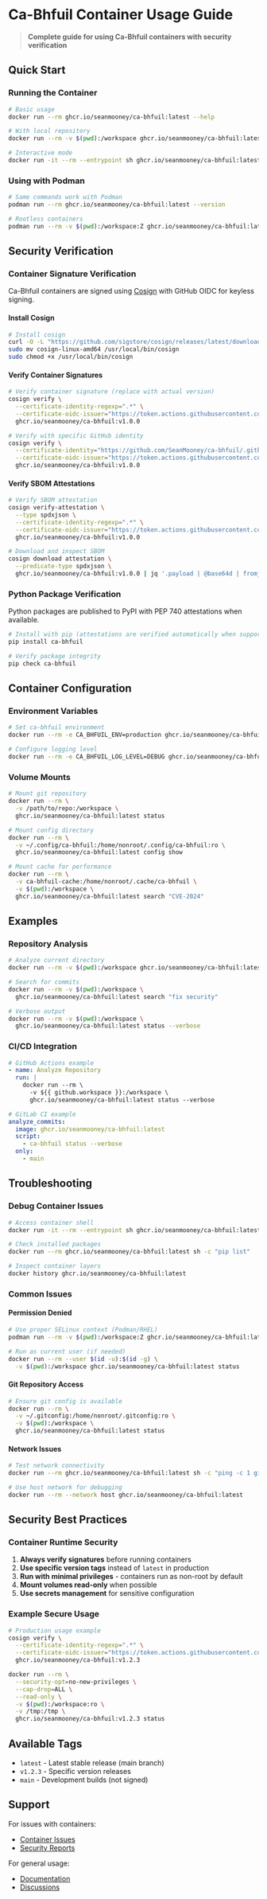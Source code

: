 # Ca-Bhfuil Container Usage Guide

> **Complete guide for using Ca-Bhfuil containers with security verification**

## Quick Start

### Running the Container

```bash
# Basic usage
docker run --rm ghcr.io/seanmooney/ca-bhfuil:latest --help

# With local repository
docker run --rm -v $(pwd):/workspace ghcr.io/seanmooney/ca-bhfuil:latest status

# Interactive mode
docker run -it --rm --entrypoint sh ghcr.io/seanmooney/ca-bhfuil:latest
```

### Using with Podman

```bash
# Same commands work with Podman
podman run --rm ghcr.io/seanmooney/ca-bhfuil:latest --version

# Rootless containers
podman run --rm -v $(pwd):/workspace:Z ghcr.io/seanmooney/ca-bhfuil:latest status
```

## Security Verification

### Container Signature Verification

Ca-Bhfuil containers are signed using [Cosign](https://docs.sigstore.dev/cosign/overview/) with GitHub OIDC for keyless signing.

#### Install Cosign

```bash
# Install cosign
curl -O -L "https://github.com/sigstore/cosign/releases/latest/download/cosign-linux-amd64"
sudo mv cosign-linux-amd64 /usr/local/bin/cosign
sudo chmod +x /usr/local/bin/cosign
```

#### Verify Container Signatures

```bash
# Verify container signature (replace with actual version)
cosign verify \
  --certificate-identity-regexp=".*" \
  --certificate-oidc-issuer="https://token.actions.githubusercontent.com" \
  ghcr.io/seanmooney/ca-bhfuil:v1.0.0

# Verify with specific GitHub identity
cosign verify \
  --certificate-identity="https://github.com/SeanMooney/ca-bhfuil/.github/workflows/build-and-release.yml@refs/tags/v1.0.0" \
  --certificate-oidc-issuer="https://token.actions.githubusercontent.com" \
  ghcr.io/seanmooney/ca-bhfuil:v1.0.0
```

#### Verify SBOM Attestations

```bash
# Verify SBOM attestation
cosign verify-attestation \
  --type spdxjson \
  --certificate-identity-regexp=".*" \
  --certificate-oidc-issuer="https://token.actions.githubusercontent.com" \
  ghcr.io/seanmooney/ca-bhfuil:v1.0.0

# Download and inspect SBOM
cosign download attestation \
  --predicate-type spdxjson \
  ghcr.io/seanmooney/ca-bhfuil:v1.0.0 | jq '.payload | @base64d | fromjson'
```

### Python Package Verification

Python packages are published to PyPI with PEP 740 attestations when available.

```bash
# Install with pip (attestations are verified automatically when supported)
pip install ca-bhfuil

# Verify package integrity
pip check ca-bhfuil
```

## Container Configuration

### Environment Variables

```bash
# Set ca-bhfuil environment
docker run --rm -e CA_BHFUIL_ENV=production ghcr.io/seanmooney/ca-bhfuil:latest

# Configure logging level
docker run --rm -e CA_BHFUIL_LOG_LEVEL=DEBUG ghcr.io/seanmooney/ca-bhfuil:latest
```

### Volume Mounts

```bash
# Mount git repository
docker run --rm \
  -v /path/to/repo:/workspace \
  ghcr.io/seanmooney/ca-bhfuil:latest status

# Mount config directory
docker run --rm \
  -v ~/.config/ca-bhfuil:/home/nonroot/.config/ca-bhfuil:ro \
  ghcr.io/seanmooney/ca-bhfuil:latest config show

# Mount cache for performance
docker run --rm \
  -v ca-bhfuil-cache:/home/nonroot/.cache/ca-bhfuil \
  -v $(pwd):/workspace \
  ghcr.io/seanmooney/ca-bhfuil:latest search "CVE-2024"
```

## Examples

### Repository Analysis

```bash
# Analyze current directory
docker run --rm -v $(pwd):/workspace ghcr.io/seanmooney/ca-bhfuil:latest status

# Search for commits
docker run --rm -v $(pwd):/workspace \
  ghcr.io/seanmooney/ca-bhfuil:latest search "fix security"

# Verbose output
docker run --rm -v $(pwd):/workspace \
  ghcr.io/seanmooney/ca-bhfuil:latest status --verbose
```

### CI/CD Integration

```yaml
# GitHub Actions example
- name: Analyze Repository
  run: |
    docker run --rm \
      -v ${{ github.workspace }}:/workspace \
      ghcr.io/seanmooney/ca-bhfuil:latest status --verbose
```

```yaml
# GitLab CI example
analyze_commits:
  image: ghcr.io/seanmooney/ca-bhfuil:latest
  script:
    - ca-bhfuil status --verbose
  only:
    - main
```

## Troubleshooting

### Debug Container Issues

```bash
# Access container shell
docker run -it --rm --entrypoint sh ghcr.io/seanmooney/ca-bhfuil:latest

# Check installed packages
docker run --rm ghcr.io/seanmooney/ca-bhfuil:latest sh -c "pip list"

# Inspect container layers
docker history ghcr.io/seanmooney/ca-bhfuil:latest
```

### Common Issues

#### Permission Denied

```bash
# Use proper SELinux context (Podman/RHEL)
podman run --rm -v $(pwd):/workspace:Z ghcr.io/seanmooney/ca-bhfuil:latest status

# Run as current user (if needed)
docker run --rm --user $(id -u):$(id -g) \
  -v $(pwd):/workspace ghcr.io/seanmooney/ca-bhfuil:latest status
```

#### Git Repository Access

```bash
# Ensure git config is available
docker run --rm \
  -v ~/.gitconfig:/home/nonroot/.gitconfig:ro \
  -v $(pwd):/workspace \
  ghcr.io/seanmooney/ca-bhfuil:latest status
```

#### Network Issues

```bash
# Test network connectivity
docker run --rm ghcr.io/seanmooney/ca-bhfuil:latest sh -c "ping -c 1 github.com"

# Use host network for debugging
docker run --rm --network host ghcr.io/seanmooney/ca-bhfuil:latest
```

## Security Best Practices

### Container Runtime Security

1. **Always verify signatures** before running containers
2. **Use specific version tags** instead of `latest` in production
3. **Run with minimal privileges** - containers run as non-root by default
4. **Mount volumes read-only** when possible
5. **Use secrets management** for sensitive configuration

### Example Secure Usage

```bash
# Production usage example
cosign verify \
  --certificate-identity-regexp=".*" \
  --certificate-oidc-issuer="https://token.actions.githubusercontent.com" \
  ghcr.io/seanmooney/ca-bhfuil:v1.2.3

docker run --rm \
  --security-opt=no-new-privileges \
  --cap-drop=ALL \
  --read-only \
  -v $(pwd):/workspace:ro \
  -v /tmp:/tmp \
  ghcr.io/seanmooney/ca-bhfuil:v1.2.3 status
```

## Available Tags

- `latest` - Latest stable release (main branch)
- `v1.2.3` - Specific version releases
- `main` - Development builds (not signed)

## Support

For issues with containers:
- [Container Issues](https://github.com/SeanMooney/ca-bhfuil/issues/new?labels=container)
- [Security Reports](https://github.com/SeanMooney/ca-bhfuil/security/advisories/new)

For general usage:
- [Documentation](https://github.com/SeanMooney/ca-bhfuil/docs)
- [Discussions](https://github.com/SeanMooney/ca-bhfuil/discussions)